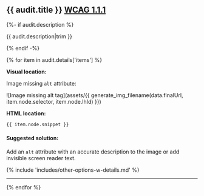 ## {{ audit.title }} [WCAG 1.1.1](https://www.w3.org/WAI/WCAG21/quickref/?versions=2.0#non-text-content)

{%- if audit.description %}

{{ audit.description|trim }}

{% endif -%}

{% for item in audit.details['items'] %}

__Visual location:__

Image missing `alt` attribute:

![Image missing alt tag](assets/{{ generate_img_filename(data.finalUrl, item.node.selector, item.node.lhId) }})


__HTML location:__

```html
{{ item.node.snippet }}
```

#### Suggested solution:

Add an `alt` attribute with an accurate description to the image or add invisible screen reader text.

{% include 'includes/other-options-w-details.md' %}

---

{% endfor %}
